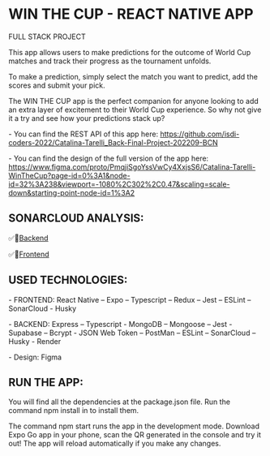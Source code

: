 # WIN THE CUP - REACT NATIVE APP

FULL STACK PROJECT

This app allows users to make predictions for the outcome of World Cup matches and track their progress as the tournament unfolds.

To make a prediction, simply select the match you want to predict, add the scores and submit your pick.

The WIN THE CUP app is the perfect companion for anyone looking to add an extra layer of excitement to their World Cup experience. So why not give it a try and see how your predictions stack up?

\- You can find the REST API of this app here: https://github.com/isdi-coders-2022/Catalina-Tarelli_Back-Final-Project-202209-BCN

\- You can find the design of the full version of the app here: https://www.figma.com/proto/PmqjiSgoYssVwCy4XxjsS6/Catalina-Tarelli-WinTheCup?page-id=0%3A1&node-id=32%3A238&viewport=-1080%2C302%2C0.47&scaling=scale-down&starting-point-node-id=1%3A2

## SONARCLOUD ANALYSIS:

✅💯[Backend](https://sonarcloud.io/project/configuration?id=isdi-coders-2022_Catalina-Tarelli_Back-Final-Project-202209-BCN)

✅💯[Frontend](https://sonarcloud.io/summary/overall?id=isdi-coders-2022_Catalina-Tarelli_Front-Final-Project-202209-BCN)

## USED TECHNOLOGIES:

\- FRONTEND: React Native – Expo – Typescript – Redux – Jest – ESLint – SonarCloud - Husky

\- BACKEND: Express – Typescript - MongoDB – Mongoose – Jest - Supabase – Bcrypt - JSON Web Token – PostMan – ESLint – SonarCloud – Husky - Render

\- Design: Figma

## RUN THE APP:

You will find all the dependencies at the package.json file. Run the command npm install in to install them.

The command npm start runs the app in the development mode. Download Expo Go app in your phone, scan the QR generated in the console and try it out! The app will reload automatically if you make any changes.
